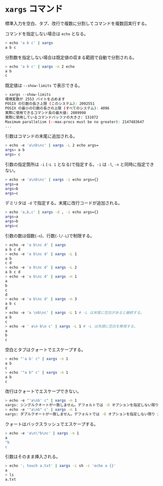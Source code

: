 # `xargs` コマンド

標準入力を空白、タブ、改行で複数に分割してコマンドを複数回実行する。

コマンドを指定しない場合は `echo` となる。

```sh
> echo 'a b c' | xargs
a b c
```

分割数を指定しない場合は既定値の収まる範囲で自動で分割される。

```sh
> echo 'a b c' | xargs -n 2 echo
a b
c
```

既定値は `--show-limits` で表示できる。

```sh
> xargs --show-limits
環境変数が 2553 バイトを占めます
POSIX の引数の長さ上限 (このシステム): 2092551
POSIX の最小の引数の長さの上限 (すべてのシステム): 4096
実際に使用できるコマンド長の最大値: 2089998
実際に使用しているコマンドバッファの大きさ: 131072
Maximum parallelism (--max-procs must be no greater): 2147483647
...
```

引数はコマンドの末尾に追加される。

```sh
> echo -e 'a\nb\nc' | xargs -L 2 echo args=
args= a b
args= c
```

引数の指定箇所は `-i` (`-L 1` となる)で指定する。`-i` は `-l`, `-n` と同時に指定できない。

```sh
> echo -e 'a\nb\nc' | xargs -i echo args={}
args=a
args=b
args=c
```

デミリタは `-d` で指定する。末尾に改行コードが追加される。

```sh
> echo 'a,b,c' | xargs -d , -i echo args={}
args=a
args=b
args=c

```

引数の数は個数(`-n`)、行数(`-l/-L`)で制限する。

```sh
> echo -e 'a b\nc d' | xargs
a b c d
> echo -e 'a b\nc d' | xargs -L 1
a b
c d
> echo -e 'a b\nc d' | xargs -L 2
a b c d
> echo -e 'a b\nc d' | xargs -n 1
a
b
c
d
> echo -e 'a b\nc d' | xargs -n 3
a b c
d
> echo -e 'a \nb\nc' | xargs -L 1 # -L は末尾に空白があると継続する。
a b
c
> echo -e ' a\n b\n c' | xargs -L 1 # -L は先頭に空白を無視する。
a
b
c
```

空白とタブはクォートでエスケープする。

```sh
> echo "'a b' c" | xargs -n 1
a b
c
> echo '"a b" c' | xargs -n 1
a b
c
```

改行はクォートでエスケープできない。

```sh
> echo -e "'a\nb' c" | xargs -n 1
xargs: シングルクオートが一致しません。デフォルトでは -O オプションを指定しない限り xargs でクォートは特別な意味を持ちます
> echo -e '"a\nb" c' | xargs -n 1
xargs: ダブルクオートが一致しません。デフォルトでは -O オプションを指定しない限り xargs でクォートは特別な意味を持ちます
```

クォートはバックスラッシュでエスケープする。

```sh
> echo -e 'a\n\"b\nc' | xargs -n 1
a
"b
c
```

引数はそのまま挿入される。

```sh
> echo '; touch a.txt' | xargs -i sh -c 'echo a {}'
a
> ls
a.txt
```
